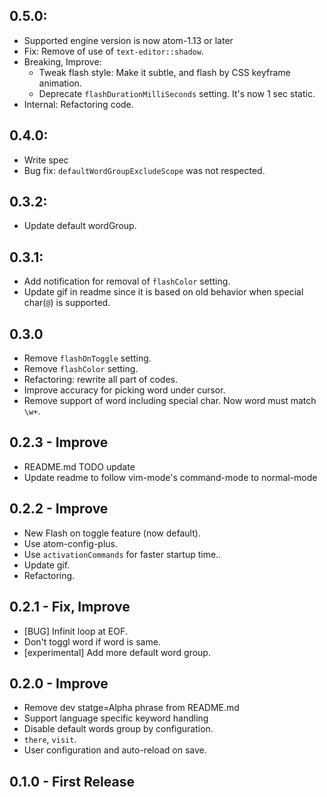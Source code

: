 ## 0.5.0:
- Supported engine version is now atom-1.13 or later
- Fix: Remove of use of `text-editor::shadow`.
- Breaking, Improve:
  - Tweak flash style: Make it subtle, and flash by CSS keyframe animation.
  - Deprecate `flashDurationMilliSeconds` setting. It's now 1 sec static.
- Internal: Refactoring code.

## 0.4.0:
- Write spec
- Bug fix: `defaultWordGroupExcludeScope` was not respected.

## 0.3.2:
- Update default wordGroup.

## 0.3.1:
- Add notification for removal of `flashColor` setting.
- Update gif in readme since it is based on old behavior when special char(`@`) is supported.

## 0.3.0
- Remove `flashOnToggle` setting.
- Remove `flashColor` setting.
- Refactoring: rewrite all part of codes.
- Improve accuracy for picking word under cursor.
- Remove support of word including special char. Now word must match `\w+`.

## 0.2.3 - Improve
- README.md TODO update
- Update readme to follow vim-mode's command-mode to normal-mode

## 0.2.2 - Improve
- New Flash on toggle feature (now default).
- Use atom-config-plus.
- Use `activationCommands` for faster startup time..
- Update gif.
- Refactoring.

## 0.2.1 - Fix, Improve
- [BUG] Infinit loop at EOF.
- Don't toggl word if word is same.
- [experimental] Add more default word group.

## 0.2.0 - Improve
- Remove dev statge=Alpha phrase from README.md
- Support language specific keyword handling
- Disable default words group by configuration.
- `there`, `visit`.
- User configuration and auto-reload on save.

## 0.1.0 - First Release
